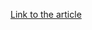 [Link to the article](https://www.bleepingcomputer.com/news/security/us-space-tech-giant-maxar-discloses-employee-data-breach/)
